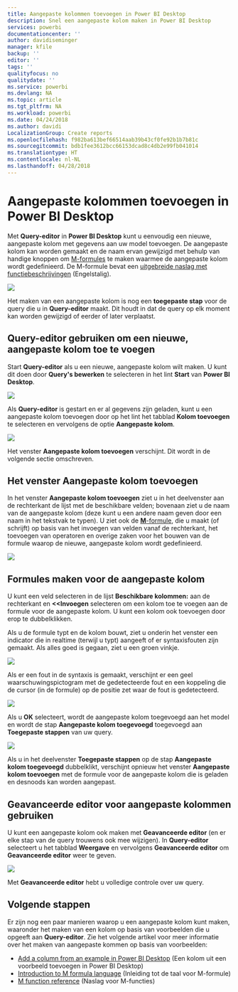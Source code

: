 ```yaml
---
title: Aangepaste kolommen toevoegen in Power BI Desktop
description: Snel een aangepaste kolom maken in Power BI Desktop
services: powerbi
documentationcenter: ''
author: davidiseminger
manager: kfile
backup: ''
editor: ''
tags: ''
qualityfocus: no
qualitydate: ''
ms.service: powerbi
ms.devlang: NA
ms.topic: article
ms.tgt_pltfrm: NA
ms.workload: powerbi
ms.date: 04/24/2018
ms.author: davidi
LocalizationGroup: Create reports
ms.openlocfilehash: f982ba613bef66514aab39b43cf0fe92b1b7b81c
ms.sourcegitcommit: bdb1fee3612bcc66153dcad8c4db2e99fb041014
ms.translationtype: HT
ms.contentlocale: nl-NL
ms.lasthandoff: 04/28/2018
---
```

# <a name="add-a-custom-column-in-power-bi-desktop"></a>Aangepaste kolommen toevoegen in Power BI Desktop
Met **Query-editor** in **Power BI Desktop** kunt u eenvoudig een nieuwe, aangepaste kolom met gegevens aan uw model toevoegen. De aangepaste kolom kan worden gemaakt en de naam ervan gewijzigd met behulp van handige knoppen om [M-formules](https://msdn.microsoft.com/library/mt270235.aspx) te maken waarmee de aangepaste kolom wordt gedefinieerd. De M-formule bevat een [uitgebreide naslag met functiebeschrijvingen](https://msdn.microsoft.com/library/mt779182.aspx) (Engelstalig). 

![](media/desktop-add-custom-column/add-custom-column_01.png)

Het maken van een aangepaste kolom is nog een **toegepaste stap** voor de query die u in **Query-editor** maakt. Dit houdt in dat de query op elk moment kan worden gewijzigd of eerder of later verplaatst.

## <a name="use-query-editor-to-add-a-new-custom-column"></a>Query-editor gebruiken om een nieuwe, aangepaste kolom toe te voegen
Start **Query-editor** als u een nieuwe, aangepaste kolom wilt maken. U kunt dit doen door **Query's bewerken** te selecteren in het lint **Start** van **Power BI Desktop**.

![](media/desktop-add-custom-column/add-column-from-example_02.png)

Als **Query-editor** is gestart en er al gegevens zijn geladen, kunt u een aangepaste kolom toevoegen door op het lint het tabblad **Kolom toevoegen** te selecteren en vervolgens de optie **Aangepaste kolom**.

![](media/desktop-add-custom-column/add-custom-column_02.png)

Het venster **Aangepaste kolom toevoegen** verschijnt. Dit wordt in de volgende sectie omschreven.

## <a name="the-add-custom-column-window"></a>Het venster Aangepaste kolom toevoegen
In het venster **Aangepaste kolom toevoegen** ziet u in het deelvenster aan de rechterkant de lijst met de beschikbare velden; bovenaan ziet u de naam van de aangepaste kolom (deze kunt u een andere naam geven door een naam in het tekstvak te typen). U ziet ook de [**M**-formule](https://msdn.microsoft.com/library/mt779182.aspx), die u maakt (of schrijft) op basis van het invoegen van velden vanaf de rechterkant, het toevoegen van operatoren en overige zaken voor het bouwen van de formule waarop de nieuwe, aangepaste kolom wordt gedefinieerd. 

![](media/desktop-add-custom-column/add-custom-column_03.png)

## <a name="create-formulas-for-your-custom-column"></a>Formules maken voor de aangepaste kolom
U kunt een veld selecteren in de lijst **Beschikbare kolommen:** aan de rechterkant en **<<Invoegen** selecteren om een kolom toe te voegen aan de formule voor de aangepaste kolom. U kunt een kolom ook toevoegen door erop te dubbelklikken.

Als u de formule typt en de kolom bouwt, ziet u onderin het venster een indicator die in realtime (terwijl u typt) aangeeft of er syntaxisfouten zijn gemaakt. Als alles goed is gegaan, ziet u een groen vinkje.

![](media/desktop-add-custom-column/add-custom-column_04.png)

Als er een fout in de syntaxis is gemaakt, verschijnt er een geel waarschuwingspictogram met de gedetecteerde fout en een koppeling die de cursor (in de formule) op de positie zet waar de fout is gedetecteerd.

![](media/desktop-add-custom-column/add-custom-column_05.png)

Als u **OK** selecteert, wordt de aangepaste kolom toegevoegd aan het model en wordt de stap **Aangepaste kolom toegevoegd** toegevoegd aan **Toegepaste stappen** van uw query.

![](media/desktop-add-custom-column/add-custom-column_06.png)

Als u in het deelvenster **Toegepaste stappen** op de stap **Aangepaste kolom toegevoegd** dubbelklikt, verschijnt opnieuw het venster **Aangepaste kolom toevoegen** met de formule voor de aangepaste kolom die is geladen en desnoods kan worden aangepast.

## <a name="using-the-advanced-editor-for-custom-columns"></a>Geavanceerde editor voor aangepaste kolommen gebruiken
U kunt een aangepaste kolom ook maken met **Geavanceerde editor** (en er elke stap van de query trouwens ook mee wijzigen). In **Query-editor** selecteert u het tabblad **Weergave** en vervolgens **Geavanceerde editor** om **Geavanceerde editor** weer te geven.

![](media/desktop-add-custom-column/add-custom-column_07.png)

Met **Geavanceerde editor** hebt u volledige controle over uw query.

## <a name="next-steps"></a>Volgende stappen
Er zijn nog een paar manieren waarop u een aangepaste kolom kunt maken, waaronder het maken van een kolom op basis van voorbeelden die u opgeeft aan **Query-editor**. Zie het volgende artikel voor meer informatie over het maken van aangepaste kommen op basis van voorbeelden:

* [Add a column from an example in Power BI Desktop](desktop-add-column-from-example.md) (Een kolom uit een voorbeeld toevoegen in Power BI Desktop)
* [Introduction to M formula language](https://msdn.microsoft.com/library/mt270235.aspx) (Inleiding tot de taal voor M-formule)
* [M function reference](https://msdn.microsoft.com/library/mt779182.aspx) (Naslag voor M-functies)  

